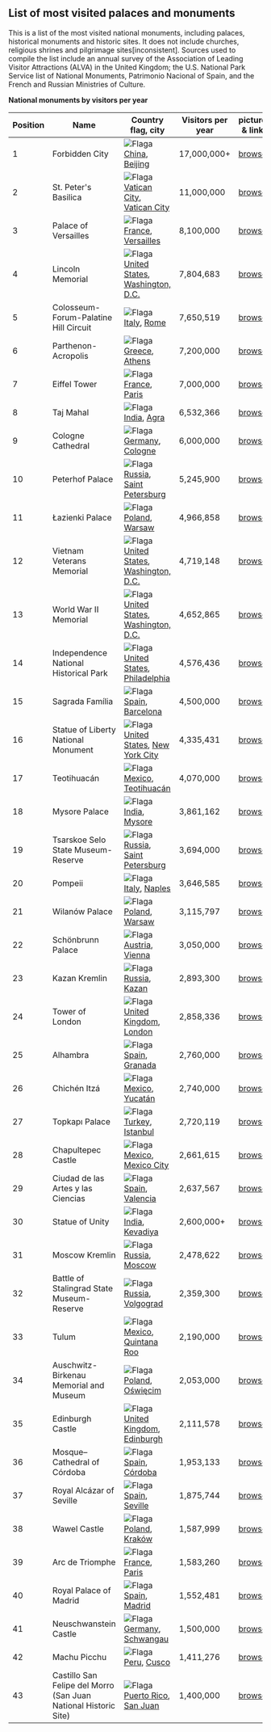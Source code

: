 ## List of most visited palaces and monuments

This is a list of the most visited national monuments, including palaces, historical monuments and historic sites. It does not include churches, religious shrines and pilgrimage sites[inconsistent]. Sources used to compile the list include an annual survey of the Association of Leading Visitor Attractions (ALVA) in the United Kingdom; the U.S. National Park Service list of National Monuments, Patrimonio Nacional of Spain, and the French and Russian Ministries of Culture.


 **National monuments by visitors per year** 

| Position |Name | Country flag, city | Visitors per year | pictures & links |
| --- | --- | --- | --- | --- |
| 1 | Forbidden City | ![Flaga](https://upload.wikimedia.org/wikipedia/commons/thumb/f/fa/Flag_of_the_People%27s_Republic_of_China.svg/23px-Flag_of_the_People%27s_Republic_of_China.svg.png) [China](https://en.wikipedia.org/wiki/China), [Beijing](https://en.wikipedia.org/wiki/Beijing) | 17,000,000+ | [browse](subpage1.md) |
| 2 | St. Peter's Basilica | ![Flaga](https://upload.wikimedia.org/wikipedia/commons/thumb/3/39/Flag_of_the_Vatican_City_%282023%E2%80%93present%29.svg/16px-Flag_of_the_Vatican_City_%282023%E2%80%93present%29.svg.png) [Vatican City](https://en.wikipedia.org/wiki/Vatican_City), [Vatican City](https://en.wikipedia.org/wiki/Vatican_City) | 11,000,000 | [browse](subpage2.md) |
| 3 | Palace of Versailles | ![Flaga](https://upload.wikimedia.org/wikipedia/en/thumb/c/c3/Flag_of_France.svg/23px-Flag_of_France.svg.png) [France](https://en.wikipedia.org/wiki/France), [Versailles](https://en.wikipedia.org/wiki/Versailles,_Yvelines) | 8,100,000 | [browse](subpage3.md) |
| 4 | Lincoln Memorial | ![Flaga](https://upload.wikimedia.org/wikipedia/en/thumb/a/a4/Flag_of_the_United_States.svg/23px-Flag_of_the_United_States.svg.png) [United States](https://en.wikipedia.org/wiki/United_States), [Washington, D.C.](https://en.wikipedia.org/wiki/Washington,_D.C.) | 7,804,683 | [browse](subpage4.md) |
| 5 | Colosseum-Forum-Palatine Hill Circuit | ![Flaga](https://upload.wikimedia.org/wikipedia/en/thumb/0/03/Flag_of_Italy.svg/23px-Flag_of_Italy.svg.png) [Italy](https://en.wikipedia.org/wiki/Italy), [Rome](https://en.wikipedia.org/wiki/Rome) | 7,650,519 | [browse](subpage5.md) |
| 6 | Parthenon-Acropolis | ![Flaga](https://upload.wikimedia.org/wikipedia/commons/thumb/5/5c/Flag_of_Greece.svg/23px-Flag_of_Greece.svg.png) [Greece](https://en.wikipedia.org/wiki/Greece), [Athens](https://en.wikipedia.org/wiki/Athens) | 7,200,000 | [browse](subpage6.md) |
| 7 | Eiffel Tower | ![Flaga](https://upload.wikimedia.org/wikipedia/en/thumb/c/c3/Flag_of_France.svg/23px-Flag_of_France.svg.png) [France](https://en.wikipedia.org/wiki/France), [Paris](https://en.wikipedia.org/wiki/Paris) | 7,000,000 | [browse](subpage7.md) |
| 8 | Taj Mahal | ![Flaga](https://upload.wikimedia.org/wikipedia/en/thumb/4/41/Flag_of_India.svg/23px-Flag_of_India.svg.png) [India](https://en.wikipedia.org/wiki/India), [Agra](https://en.wikipedia.org/wiki/Agra) | 6,532,366 | [browse](subpage8.md) |
| 9 | Cologne Cathedral | ![Flaga](https://upload.wikimedia.org/wikipedia/en/thumb/b/ba/Flag_of_Germany.svg/23px-Flag_of_Germany.svg.png) [Germany](https://en.wikipedia.org/wiki/Germany), [Cologne](https://en.wikipedia.org/wiki/Cologne) | 6,000,000 | [browse](subpage9.md) |
| 10 | Peterhof Palace | ![Flaga](https://upload.wikimedia.org/wikipedia/en/thumb/f/f3/Flag_of_Russia.svg/23px-Flag_of_Russia.svg.png) [Russia](https://en.wikipedia.org/wiki/Russia), [Saint Petersburg](https://en.wikipedia.org/wiki/Saint_Petersburg) | 5,245,900 | [browse](subpage10.md) |
| 11 | Łazienki Palace | ![Flaga](https://upload.wikimedia.org/wikipedia/en/thumb/1/12/Flag_of_Poland.svg/23px-Flag_of_Poland.svg.png) [Poland](https://en.wikipedia.org/wiki/Poland), [Warsaw](https://en.wikipedia.org/wiki/Warsaw) | 4,966,858 | [browse](subpage11.md) |
| 12 | Vietnam Veterans Memorial | ![Flaga](https://upload.wikimedia.org/wikipedia/en/thumb/a/a4/Flag_of_the_United_States.svg/23px-Flag_of_the_United_States.svg.png) [United States](https://en.wikipedia.org/wiki/United_States), [Washington, D.C.](https://en.wikipedia.org/wiki/Washington,_D.C.) | 4,719,148 | [browse](subpage12.md) |
| 13 | World War II Memorial | ![Flaga](https://upload.wikimedia.org/wikipedia/en/thumb/a/a4/Flag_of_the_United_States.svg/23px-Flag_of_the_United_States.svg.png) [United States](https://en.wikipedia.org/wiki/United_States), [Washington, D.C.](https://en.wikipedia.org/wiki/Washington,_D.C.) | 4,652,865 | [browse](subpage13.md) |
| 14 | Independence National Historical Park | ![Flaga](https://upload.wikimedia.org/wikipedia/en/thumb/a/a4/Flag_of_the_United_States.svg/23px-Flag_of_the_United_States.svg.png) [United States](https://en.wikipedia.org/wiki/United_States), [Philadelphia](https://en.wikipedia.org/wiki/Philadelphia) | 4,576,436 | [browse](subpage14.md) |
| 15 | Sagrada Família | ![Flaga](https://upload.wikimedia.org/wikipedia/en/thumb/9/9a/Flag_of_Spain.svg/23px-Flag_of_Spain.svg.png) [Spain](https://en.wikipedia.org/wiki/Spain), [Barcelona](https://en.wikipedia.org/wiki/Barcelona) | 4,500,000 | [browse](subpage15.md) |
| 16 | Statue of Liberty National Monument | ![Flaga](https://upload.wikimedia.org/wikipedia/en/thumb/a/a4/Flag_of_the_United_States.svg/23px-Flag_of_the_United_States.svg.png) [United States](https://en.wikipedia.org/wiki/United_States), [New York City](https://en.wikipedia.org/wiki/New_York_City) | 4,335,431 | [browse](subpage16.md) |
| 17 | Teotihuacán | ![Flaga](https://upload.wikimedia.org/wikipedia/commons/thumb/f/fc/Flag_of_Mexico.svg/23px-Flag_of_Mexico.svg.png) [Mexico](https://en.wikipedia.org/wiki/Mexico), [Teotihuacán](https://en.wikipedia.org/wiki/Teotihuac%C3%A1n) | 4,070,000 | [browse](subpage17.md) |
| 18 | Mysore Palace | ![Flaga](https://upload.wikimedia.org/wikipedia/en/thumb/4/41/Flag_of_India.svg/23px-Flag_of_India.svg.png) [India](https://en.wikipedia.org/wiki/India), [Mysore](https://en.wikipedia.org/wiki/Mysore) | 3,861,162 | [browse](subpage18.md) |
| 19 | Tsarskoe Selo State Museum-Reserve | ![Flaga](https://upload.wikimedia.org/wikipedia/en/thumb/f/f3/Flag_of_Russia.svg/23px-Flag_of_Russia.svg.png) [Russia](https://en.wikipedia.org/wiki/Russia), [Saint Petersburg](https://en.wikipedia.org/wiki/Saint_Petersburg) | 3,694,000 | [browse](subpage19.md) |
| 20 | Pompeii | ![Flaga](https://upload.wikimedia.org/wikipedia/en/thumb/0/03/Flag_of_Italy.svg/23px-Flag_of_Italy.svg.png) [Italy](https://en.wikipedia.org/wiki/Italy), [Naples](https://en.wikipedia.org/wiki/Naples) | 3,646,585 | [browse](subpage20.md) |
| 21 | Wilanów Palace | ![Flaga](https://upload.wikimedia.org/wikipedia/en/thumb/1/12/Flag_of_Poland.svg/23px-Flag_of_Poland.svg.png) [Poland](https://en.wikipedia.org/wiki/Poland), [Warsaw](https://en.wikipedia.org/wiki/Warsaw) | 3,115,797 | [browse](subpage21.md) |
| 22 | Schönbrunn Palace | ![Flaga](https://upload.wikimedia.org/wikipedia/commons/thumb/4/41/Flag_of_Austria.svg/23px-Flag_of_Austria.svg.png) [Austria](https://en.wikipedia.org/wiki/Austria), [Vienna](https://en.wikipedia.org/wiki/Vienna) | 3,050,000 | [browse](subpage22.md) |
| 23 | Kazan Kremlin | ![Flaga](https://upload.wikimedia.org/wikipedia/en/thumb/f/f3/Flag_of_Russia.svg/23px-Flag_of_Russia.svg.png) [Russia](https://en.wikipedia.org/wiki/Russia), [Kazan](https://en.wikipedia.org/wiki/Kazan) | 2,893,300 | [browse](subpage23.md) |
| 24 | Tower of London | ![Flaga](https://upload.wikimedia.org/wikipedia/en/thumb/a/ae/Flag_of_the_United_Kingdom.svg/23px-Flag_of_the_United_Kingdom.svg.png) [United Kingdom](https://en.wikipedia.org/wiki/United_Kingdom), [London](https://en.wikipedia.org/wiki/London) | 2,858,336 | [browse](subpage24.md) |
| 25 | Alhambra | ![Flaga](https://upload.wikimedia.org/wikipedia/en/thumb/9/9a/Flag_of_Spain.svg/23px-Flag_of_Spain.svg.png) [Spain](https://en.wikipedia.org/wiki/Spain), [Granada](https://en.wikipedia.org/wiki/Granada) | 2,760,000 | [browse](subpage25.md) |
| 26 | Chichén Itzá | ![Flaga](https://upload.wikimedia.org/wikipedia/commons/thumb/f/fc/Flag_of_Mexico.svg/23px-Flag_of_Mexico.svg.png) [Mexico](https://en.wikipedia.org/wiki/Mexico), [Yucatán](https://en.wikipedia.org/wiki/Yucat%C3%A1n) | 2,740,000 | [browse](subpage26.md) |
| 27 | Topkapı Palace | ![Flaga](https://upload.wikimedia.org/wikipedia/commons/thumb/b/b4/Flag_of_Turkey.svg/23px-Flag_of_Turkey.svg.png) [Turkey](https://en.wikipedia.org/wiki/Turkey), [Istanbul](https://en.wikipedia.org/wiki/Istanbul) | 2,720,119 | [browse](subpage27.md) |
| 28 | Chapultepec Castle | ![Flaga](https://upload.wikimedia.org/wikipedia/commons/thumb/f/fc/Flag_of_Mexico.svg/23px-Flag_of_Mexico.svg.png) [Mexico](https://en.wikipedia.org/wiki/Mexico), [Mexico City](https://en.wikipedia.org/wiki/Mexico_City) | 2,661,615 | [browse](subpage28.md) |
| 29 | Ciudad de las Artes y las Ciencias | ![Flaga](https://upload.wikimedia.org/wikipedia/en/thumb/9/9a/Flag_of_Spain.svg/23px-Flag_of_Spain.svg.png) [Spain](https://en.wikipedia.org/wiki/Spain), [Valencia](https://en.wikipedia.org/wiki/Valencia) | 2,637,567 | [browse](subpage29.md) |
| 30 | Statue of Unity | ![Flaga](https://upload.wikimedia.org/wikipedia/en/thumb/4/41/Flag_of_India.svg/23px-Flag_of_India.svg.png) [India](https://en.wikipedia.org/wiki/India), [Kevadiya](https://en.wikipedia.org/wiki/Kevadiya) | 2,600,000+ | [browse](subpage30.md) |
| 31 | Moscow Kremlin | ![Flaga](https://upload.wikimedia.org/wikipedia/en/thumb/f/f3/Flag_of_Russia.svg/23px-Flag_of_Russia.svg.png) [Russia](https://en.wikipedia.org/wiki/Russia), [Moscow](https://en.wikipedia.org/wiki/Moscow) | 2,478,622 | [browse](subpage31.md) |
| 32 | Battle of Stalingrad State Museum-Reserve | ![Flaga](https://upload.wikimedia.org/wikipedia/en/thumb/f/f3/Flag_of_Russia.svg/23px-Flag_of_Russia.svg.png) [Russia](https://en.wikipedia.org/wiki/Russia), [Volgograd](https://en.wikipedia.org/wiki/Volgograd) | 2,359,300 | [browse](subpage32.md) |
| 33 | Tulum | ![Flaga](https://upload.wikimedia.org/wikipedia/commons/thumb/f/fc/Flag_of_Mexico.svg/23px-Flag_of_Mexico.svg.png) [Mexico](https://en.wikipedia.org/wiki/Mexico), [Quintana Roo](https://en.wikipedia.org/wiki/Quintana_Roo) | 2,190,000 | [browse](subpage33.md) |
| 34 | Auschwitz-Birkenau Memorial and Museum | ![Flaga](https://upload.wikimedia.org/wikipedia/en/thumb/1/12/Flag_of_Poland.svg/23px-Flag_of_Poland.svg.png) [Poland](https://en.wikipedia.org/wiki/Poland), [Oświęcim](https://en.wikipedia.org/wiki/O%C5%9Bwi%C4%99cim) | 2,053,000 | [browse](subpage34.md) |
| 35 | Edinburgh Castle | ![Flaga](https://upload.wikimedia.org/wikipedia/en/thumb/a/ae/Flag_of_the_United_Kingdom.svg/23px-Flag_of_the_United_Kingdom.svg.png) [United Kingdom](https://en.wikipedia.org/wiki/United_Kingdom), [Edinburgh](https://en.wikipedia.org/wiki/Edinburgh) | 2,111,578 | [browse](subpage35.md) |
| 36 | Mosque–Cathedral of Córdoba | ![Flaga](https://upload.wikimedia.org/wikipedia/en/thumb/9/9a/Flag_of_Spain.svg/23px-Flag_of_Spain.svg.png) [Spain](https://en.wikipedia.org/wiki/Spain), [Córdoba](https://en.wikipedia.org/wiki/C%C3%B3rdoba,_Spain) | 1,953,133 | [browse](subpage36.md) |
| 37 | Royal Alcázar of Seville | ![Flaga](https://upload.wikimedia.org/wikipedia/en/thumb/9/9a/Flag_of_Spain.svg/23px-Flag_of_Spain.svg.png) [Spain](https://en.wikipedia.org/wiki/Spain), [Seville](https://en.wikipedia.org/wiki/Seville) | 1,875,744 | [browse](subpage37.md) |
| 38 | Wawel Castle | ![Flaga](https://upload.wikimedia.org/wikipedia/en/thumb/1/12/Flag_of_Poland.svg/23px-Flag_of_Poland.svg.png) [Poland](https://en.wikipedia.org/wiki/Poland), [Kraków](https://en.wikipedia.org/wiki/Krak%C3%B3w) | 1,587,999 | [browse](subpage38.md) |
| 39 | Arc de Triomphe | ![Flaga](https://upload.wikimedia.org/wikipedia/en/thumb/c/c3/Flag_of_France.svg/23px-Flag_of_France.svg.png) [France](https://en.wikipedia.org/wiki/France), [Paris](https://en.wikipedia.org/wiki/Paris) | 1,583,260 | [browse](subpage39.md) |
| 40 | Royal Palace of Madrid | ![Flaga](https://upload.wikimedia.org/wikipedia/en/thumb/9/9a/Flag_of_Spain.svg/23px-Flag_of_Spain.svg.png) [Spain](https://en.wikipedia.org/wiki/Spain), [Madrid](https://en.wikipedia.org/wiki/Madrid) | 1,552,481 | [browse](subpage40.md) |
| 41 | Neuschwanstein Castle | ![Flaga](https://upload.wikimedia.org/wikipedia/en/thumb/b/ba/Flag_of_Germany.svg/23px-Flag_of_Germany.svg.png) [Germany](https://en.wikipedia.org/wiki/Germany), [Schwangau](https://en.wikipedia.org/wiki/Schwangau) | 1,500,000 | [browse](subpage41.md) |
| 42 | Machu Picchu | ![Flaga](https://upload.wikimedia.org/wikipedia/commons/thumb/c/cf/Flag_of_Peru.svg/23px-Flag_of_Peru.svg.png) [Peru](https://en.wikipedia.org/wiki/Peru), [Cusco](https://en.wikipedia.org/wiki/Cusco) | 1,411,276 | [browse](subpage42.md) |
| 43 | Castillo San Felipe del Morro (San Juan National Historic Site) | ![Flaga](https://upload.wikimedia.org/wikipedia/commons/thumb/2/28/Flag_of_Puerto_Rico.svg/23px-Flag_of_Puerto_Rico.svg.png) [Puerto Rico](https://en.wikipedia.org/wiki/Puerto_Rico), [San Juan](https://en.wikipedia.org/wiki/San_Juan,_Puerto_Rico) | 1,400,000 | [browse](subpage43.md) |

